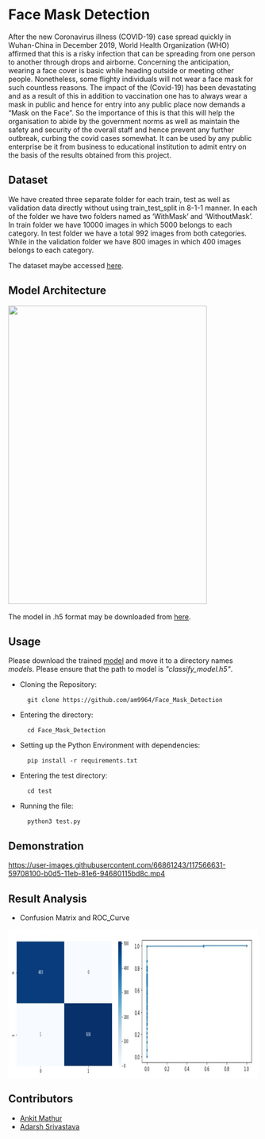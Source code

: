 # Face Mask Detection
After the new Coronavirus illness (COVID-19) case spread quickly in Wuhan-China in December 2019, World Health Organization (WHO) affirmed that this is a risky infection that can be spreading from one person to another through drops and airborne. Concerning the anticipation, wearing a face cover is basic while heading outside or meeting other people. Nonetheless, some flighty individuals will not wear a face mask for such countless reasons. The impact of the (Covid-19) has been devastating and as a result of this in addition to vaccination one has to always wear a mask in public and hence for entry into any public place now demands a “Mask on the Face”.
So the importance of this is that this will help the organisation to abide by the government norms as well as maintain the safety and security of the overall staff and hence prevent any further outbreak, curbing the covid cases somewhat. It can be used by any public enterprise be it from business to educational institution to admit entry on the basis of the results obtained from this project.

## Dataset
We have created three separate folder for each train, test as well as validation data directly without using train_test_split in 8-1-1 manner. In each of the folder we have two folders named as ‘WithMask’ and ‘WithoutMask’. In train folder we have 10000 images in which 5000 belongs to each category. In test folder we have a total 992 images from both categories. While in the validation folder we have 800 images in which 400 images belongs to each category.

The dataset maybe accessed <a href = "https://drive.google.com/drive/folders/1MaU49YgSFBqGbMVImh6k6f__q-_mowck?usp=sharing">here</a>.

## Model Architecture
<img src = "assets/model.png" height = 600px width = 400px>

The model in .h5 format may be downloaded from <a href = "https://drive.google.com/file/d/1qgXJ0eSur-Ezh_tmxxD920LJef-J4icT/view?usp=sharing">here</a>.

## Usage
Please download the trained <a href = "https://drive.google.com/file/d/1qgXJ0eSur-Ezh_tmxxD920LJef-J4icT/view?usp=sharing">model</a> and move it to a directory names *models*. Please ensure that the path to model is *"classify_model.h5"*.

- Cloning the Repository: 

        git clone https://github.com/am9964/Face_Mask_Detection
        
- Entering the directory: 

        cd Face_Mask_Detection
        
- Setting up the Python Environment with dependencies:

        pip install -r requirements.txt
        
- Entering the test directory: 

        cd test

- Running the file:

        python3 test.py
        
## Demonstration

https://user-images.githubusercontent.com/66861243/117566631-59708100-b0d5-11eb-81e6-94680115bd8c.mp4

## Result Analysis

- Confusion Matrix and ROC_Curve
<img src = "assets/Screenshot 2021-11-17 183734.jpg" align="center" height = 300px width = 600px>


## Contributors

- [Ankit Mathur](https://github.com/am9964)
- [Adarsh Srivastava](https://github.com/theAdarshSrivastava)
